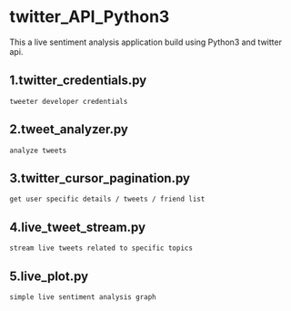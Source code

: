# twitter_API_Python3
This a live sentiment analysis application build using Python3 and twitter api.

## 1.twitter_credentials.py 
```
tweeter developer credentials
```
## 2.tweet_analyzer.py
```
analyze tweets
```
## 3.twitter_cursor_pagination.py
```
get user specific details / tweets / friend list
```
## 4.live_tweet_stream.py
```
stream live tweets related to specific topics 
```
## 5.live_plot.py
```
simple live sentiment analysis graph
```
